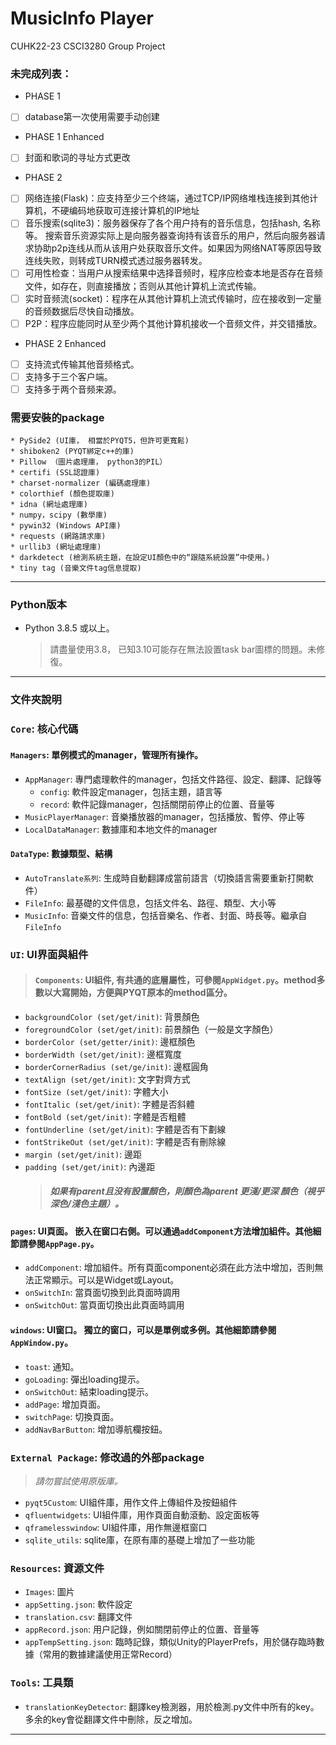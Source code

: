 # MusicInfo Player
CUHK22-23 CSCI3280 Group Project

### 未完成列表：
- PHASE 1
* [ ] database第一次使用需要手动创建
- PHASE 1 Enhanced
* [ ] 封面和歌词的寻址方式更改
- PHASE 2
* [ ] 网络连接(Flask)：应支持至少三个终端，通过TCP/IP网络堆栈连接到其他计算机，不硬编码地获取可连接计算机的IP地址
* [ ] 音乐搜索(sqlite3)：服务器保存了各个用户持有的音乐信息，包括hash, 名称等。 搜索音乐资源实际上是向服务器查询持有该音乐的用户，然后向服务器请求协助p2p连线从而从该用户处获取音乐文件。如果因为网络NAT等原因导致连线失败，则转成TURN模式透过服务器转发。
* [ ] 可用性检查：当用户从搜索结果中选择音频时，程序应检查本地是否存在音频文件，如存在，则直接播放；否则从其他计算机上流式传输。
* [ ] 实时音频流(socket)：程序在从其他计算机上流式传输时，应在接收到一定量的音频数据后尽快自动播放。
* [ ] P2P：程序应能同时从至少两个其他计算机接收一个音频文件，并交错播放。
- PHASE 2 Enhanced
* [ ] 支持流式传输其他音频格式。
* [ ] 支持多于三个客户端。
* [ ] 支持多于两个音频来源。

### 需要安裝的package
    * PySide2 (UI庫， 相當於PYQT5，但許可更寬鬆)
    * shiboken2 (PYQT綁定c++的庫)
    * Pillow （圖片處理庫， python3的PIL）
    * certifi (SSL認證庫)
    * charset-normalizer (編碼處理庫)
    * colorthief (顏色提取庫)
    * idna (網址處理庫)
    * numpy，scipy (數學庫)
    * pywin32 (Windows API庫)
    * requests (網路請求庫)
    * urllib3 (網址處理庫)
    * darkdetect (檢測系統主題，在設定UI顏色中的“跟隨系統設置”中使用。)
    * tiny tag (音樂文件tag信息提取)
____________________________________________________________________________________
### Python版本
* Python 3.8.5 或以上。
  > 請盡量使用3.8， 已知3.10可能存在無法設置task bar圖標的問題。未修復。
____________________________________________________________________________________
### 文件夾說明
### `Core`: 核心代碼
#### `Managers`: 單例模式的manager，管理所有操作。
- `AppManager`: 專門處理軟件的manager，包括文件路徑、設定、翻譯、記錄等
  * `config`: 軟件設定manager，包括主題，語言等
  * `record`: 軟件記錄manager，包括關閉前停止的位置、音量等
- `MusicPlayerManager`: 音樂播放器的manager，包括播放、暫停、停止等
- `LocalDataManager`: 數據庫和本地文件的manager
#### `DataType`: 數據類型、結構
- `AutoTranslate系列`: 生成時自動翻譯成當前語言（切換語言需要重新打開軟件）
- `FileInfo`: 最基礎的文件信息，包括文件名、路徑、類型、大小等
- `MusicInfo`: 音樂文件的信息，包括音樂名、作者、封面、時長等。繼承自`FileInfo`
### `UI`: UI界面與組件
> #### `Components`: UI組件, 有共通的底層屬性，可參閱`AppWidget.py`。method多數以大寫開始，方便與PYQT原本的method區分。
- `backgroundColor (set/get/init)`: 背景顏色
- `foregroundColor (set/get/init)`: 前景顏色（一般是文字顏色）
- `borderColor (set/getter/init)`: 邊框顏色
- `borderWidth (set/get/init)`: 邊框寬度
- `borderCornerRadius (set/ge/init)`: 邊框圓角
- `textAlign (set/get/init)`: 文字對齊方式
- `fontSize (set/get/init)`: 字體大小
- `fontItalic (set/get/init)`: 字體是否斜體
- `fontBold (set/get/init)`: 字體是否粗體
- `fontUnderline (set/get/init)`: 字體是否有下劃線
- `fontStrikeOut (set/get/init)`: 字體是否有刪除線
- `margin (set/get/init)`: 邊距
- `padding (set/get/init)`: 內邊距
  > ##### 如果有parent且没有設置顏色，則顏色為parent 更淺/更深 顏色（視乎深色/淺色主題）。
 
#### `pages`: UI頁面。 嵌入在窗口右側。可以通過`addComponent`方法增加組件。其他細節請參閱`AppPage.py`。
- `addComponent`: 增加組件。所有頁面component必須在此方法中增加，否則無法正常顯示。可以是Widget或Layout。
- `onSwitchIn`: 當頁面切換到此頁面時調用
- `onSwitchOut`: 當頁面切換出此頁面時調用

#### `windows`: UI窗口。 獨立的窗口，可以是單例或多例。其他細節請參閱`AppWindow.py`。
- `toast`: 通知。
- `goLoading`: 彈出loading提示。
- `onSwitchOut`: 結束loading提示。
-  `addPage`: 增加頁面。
- `switchPage`: 切換頁面。
- `addNavBarButton`: 增加導航欄按鈕。
### `External Package`: 修改過的外部package
  >   *請勿嘗試使用原版庫。*
*  `pyqt5Custom`: UI組件庫，用作文件上傳組件及按鈕組件
*  `qfluentwidgets`: UI組件庫，用作頁面自動滾動、設定面板等
*  `qframelesswindow`: UI組件庫，用作無邊框窗口
*  `sqlite_utils`: sqlite庫，在原有庫的基礎上增加了一些功能
### `Resources`: 資源文件
* `Images`: 圖片
* `appSetting.json`: 軟件設定
* `translation.csv`: 翻譯文件
*  `appRecord.json`: 用户記錄，例如關閉前停止的位置、音量等
*  `appTempSetting.json`: 臨時記錄，類似Unity的PlayerPrefs，用於儲存臨時數據（常用的數據建議使用正常Record）
### `Tools`: 工具類
* `translationKeyDetector`: 翻譯key檢測器，用於檢測.py文件中所有的key。多余的key會從翻譯文件中刪除，反之增加。

____________________________________________________________________________________
